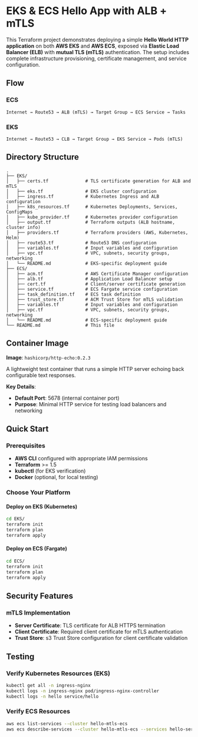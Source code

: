 # EKS & ECS Hello App with ALB + mTLS

This Terraform project demonstrates deploying a simple **Hello World HTTP application** on both **AWS EKS** and **AWS ECS**, exposed via **Elastic Load Balancer (ELB)** with **mutual TLS (mTLS)** authentication. The setup includes complete infrastructure provisioning, certificate management, and service configuration.

## Flow

### ECS
```
Internet → Route53 → ALB (mTLS) → Target Group → ECS Service → Tasks
```

### EKS
```
Internet → Route53 → CLB → Target Group → EKS Service → Pods (mTLS)
```
## Directory Structure

```
.
├── EKS/
│   ├── certs.tf              # TLS certificate generation for ALB and mTLS
│   ├── eks.tf                # EKS cluster configuration
│   ├── ingress.tf            # Kubernetes Ingress and ALB configuration  
│   ├── k8s_resources.tf      # Kubernetes Deployments, Services, ConfigMaps
│   ├── kube_provider.tf      # Kubernetes provider configuration
│   ├── output.tf             # Terraform outputs (ALB hostname, cluster info)
│   ├── providers.tf          # Terraform providers (AWS, Kubernetes, Helm)
│   ├── route53.tf            # Route53 DNS configuration
│   ├── variables.tf          # Input variables and configuration
│   ├── vpc.tf                # VPC, subnets, security groups, networking
│   └── README.md             # EKS-specific deployment guide
├── ECS/
│   ├── acm.tf                # AWS Certificate Manager configuration
│   ├── alb.tf                # Application Load Balancer setup
│   ├── cert.tf               # Client/server certificate generation
│   ├── service.tf            # ECS Fargate service configuration
│   ├── task_definition.tf    # ECS task definition
│   ├── trust_store.tf        # ACM Trust Store for mTLS validation
│   ├── variables.tf          # Input variables and configuration
│   ├── vpc.tf                # VPC, subnets, security groups, networking
│   └── README.md             # ECS-specific deployment guide
└── README.md                 # This file
```

## Container Image

**Image**: `hashicorp/http-echo:0.2.3`

A lightweight test container that runs a simple HTTP server echoing back configurable text responses. 

**Key Details**:
- **Default Port**: 5678 (internal container port)
- **Purpose**: Minimal HTTP service for testing load balancers and networking

## Quick Start

### Prerequisites

- **AWS CLI** configured with appropriate IAM permissions
- **Terraform** >= 1.5
- **kubectl** (for EKS verification)
- **Docker** (optional, for local testing)

### Choose Your Platform

#### Deploy on EKS (Kubernetes)
```bash
cd EKS/
terraform init
terraform plan
terraform apply
```

#### Deploy on ECS (Fargate)
```bash
cd ECS/
terraform init
terraform plan
terraform apply
```

## Security Features

### mTLS Implementation
- **Server Certificate**: TLS certificate for ALB HTTPS termination
- **Client Certificate**: Required client certificate for mTLS authentication
- **Trust Store**: s3 Trust Store configuration for client certificate validation

## Testing

### Verify Kubernetes Resources (EKS)
```bash
kubectl get all -n ingress-nginx
kubectl logs -n ingress-nginx pod/ingress-nginx-controller
kubectl logs -n hello service/hello
```

### Verify ECS Resources
```bash
aws ecs list-services --cluster hello-mtls-ecs
aws ecs describe-services --cluster hello-mtls-ecs --services hello-service
```
